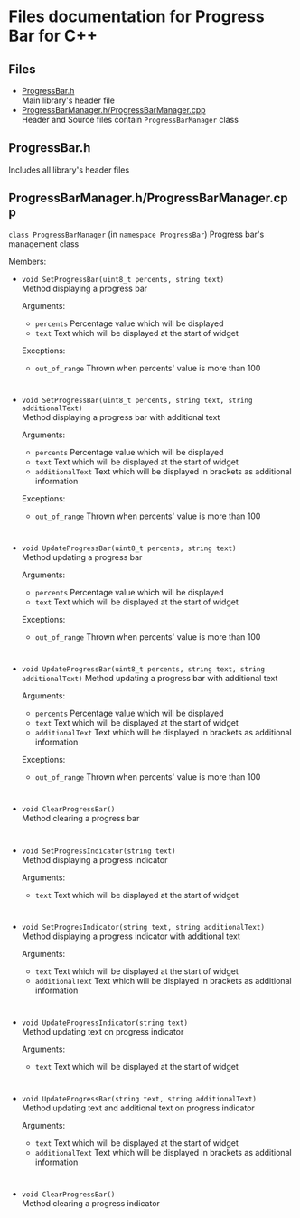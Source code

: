 # Files documentation for Progress Bar for C++

## Files
- [ProgressBar.h](#ProgressBar.h)  
Main library's header file
- [ProgressBarManager.h/ProgressBarManager.cpp](#ProgressBarManagerhProgressBarManagercpp)  
Header and Source files contain `ProgressBarManager` class

## ProgressBar.h
Includes all library's header files

## ProgressBarManager.h/ProgressBarManager.cpp
`class ProgressBarManager` (in `namespace ProgressBar`)
Progress bar's management class

Members:
- `void SetProgressBar(uint8_t percents, string text)`  
   Method displaying a progress bar

   Arguments:
   - `percents` Percentage value which will be displayed
   - `text` Text which will be displayed at the start of widget

   Exceptions:
   - `out_of_range` Thrown when percents' value is more than 100
#
- `void SetProgressBar(uint8_t percents, string text, string additionalText)`  
   Method displaying a progress bar with additional text

   Arguments:
   - `percents` Percentage value which will be displayed
   - `text` Text which will be displayed at the start of widget
   - `additionalText` Text which will be displayed in brackets as additional information

   Exceptions:
   - `out_of_range` Thrown when percents' value is more than 100
#
- `void UpdateProgressBar(uint8_t percents, string text)`  
   Method updating a progress bar

   Arguments:
   - `percents` Percentage value which will be displayed
   - `text` Text which will be displayed at the start of widget

   Exceptions:
   - `out_of_range` Thrown when percents' value is more than 100
#
- `void UpdateProgressBar(uint8_t percents, string text, string additionalText)`
   Method updating a progress bar with additional text

   Arguments:
   - `percents` Percentage value which will be displayed
   - `text` Text which will be displayed at the start of widget
   - `additionalText` Text which will be displayed in brackets as additional information

   Exceptions:
   - `out_of_range` Thrown when percents' value is more than 100
#
- `void ClearProgressBar()`  
   Method clearing a progress bar
#
- `void SetProgressIndicator(string text)`  
   Method displaying a progress indicator

   Arguments:
   - `text` Text which will be displayed at the start of widget
#
- `void SetProgresIndicator(string text, string additionalText)`  
   Method displaying a progress indicator with additional text

   Arguments:
   - `text` Text which will be displayed at the start of widget
   - `additionalText` Text which will be displayed in brackets as additional information
#
- `void UpdateProgressIndicator(string text)`  
   Method updating text on progress indicator

   Arguments:
   - `text` Text which will be displayed at the start of widget
#
- `void UpdateProgressBar(string text, string additionalText)`  
   Method updating text and additional text on progress indicator

   Arguments:
   - `text` Text which will be displayed at the start of widget
   - `additionalText` Text which will be displayed in brackets as additional information
#
- `void ClearProgressBar()`  
   Method clearing a progress indicator
